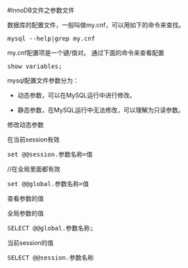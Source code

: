 #InnoDB文件之参数文件

数据库的配置文件，一般叫做my.cnf，可以用如下的命令来查找。
<pre>mysql --help|grep my.cnf</pre>


my.cnf配置项是一个键/值对。
通过下面的命令来查看配置
<pre>
show variables;
</pre>


mysql配置文件参数分为：

- 动态参数，可以在MySQL运行中进行修改。

- 静态参数，在MySQL运行中无法修改，可以理解为只读参数。



修改动态参数

在当前session有效
<pre>
set @@session.参数名称=值
</pre>

//在全局里面都有效
<pre>
set @@global.参数名称=值
</pre>


查看参数的值

全局参数的值
<pre>
SELECT @@global.参数名称;
</pre>


当前session的值
<pre>
SELECT @@session.参数名称 
</pre>